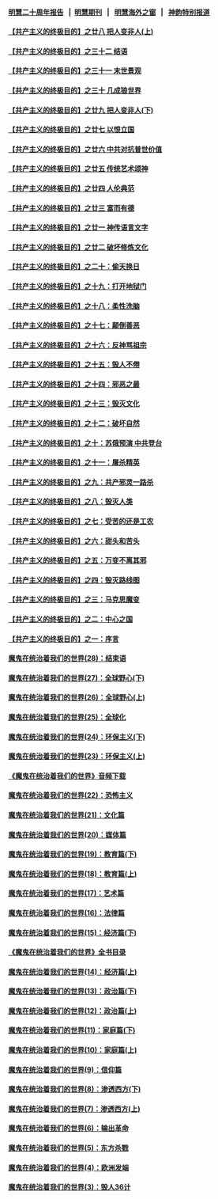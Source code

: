 #### [明慧二十周年报告](https://github.com/gfw-breaker/mh-reports/blob/master/README.md?t=07211021) &nbsp;&nbsp;|&nbsp;&nbsp;[明慧期刊](https://github.com/gfw-breaker/mh-qikan) &nbsp;&nbsp;|&nbsp;&nbsp; [明慧海外之窗](https://github.com/gfw-breaker/mh-news/blob/master/README.md?t=07211021) &nbsp;&nbsp;|&nbsp;&nbsp; [神韵特别报道](https://github.com/gfw-breaker/mh-news/blob/master/shenyun.md?t=07211021) 

#### [【共产主义的终极目的】之廿八 把人变非人(上)](../pages/nsc422/n11340492.md?t=07211021) 

#### [【共产主义的终极目的】之三十二 结语](../pages/nsc422/n11360535.md?t=07211021) 

#### [【共产主义的终极目的】之三十一 末世景观](../pages/nsc422/n11351129.md?t=07211021) 

#### [【共产主义的终极目的】之三十 几成狼世界](../pages/nsc422/n11348280.md?t=07211021) 

#### [【共产主义的终极目的】之廿九 把人变非人(下)](../pages/nsc422/n11344140.md?t=07211021) 

#### [【共产主义的终极目的】之廿七 以恨立国](../pages/nsc422/n11336944.md?t=07211021) 

#### [【共产主义的终极目的】之廿六 中共对抗普世价值](../pages/nsc422/n11324785.md?t=07211021) 

#### [【共产主义的终极目的】之廿五 传统艺术颂神](../pages/nsc422/n11296396.md?t=07211021) 

#### [【共产主义的终极目的】之廿四 人伦典范](../pages/nsc422/n11296397.md?t=07211021) 

#### [【共产主义的终极目的】之廿三 富而有德](../pages/nsc422/n11283598.md?t=07211021) 

#### [【共产主义的终极目的】之廿一 神传语言文字](../pages/nsc422/n11263265.md?t=07211021) 

#### [【共产主义的终极目的】之廿二 破坏修炼文化](../pages/nsc422/n11245728.md?t=07211021) 

#### [【共产主义的终极目的】之二十：偷天换日](../pages/nsc422/n11238846.md?t=07211021) 

#### [【共产主义的终极目的】之十九：打开地狱门](../pages/nsc422/n11206376.md?t=07211021) 

#### [【共产主义的终极目的】之十八：柔性洗脑](../pages/nsc422/n11199994.md?t=07211021) 

#### [【共产主义的终极目的】之十七：颠倒善恶](../pages/nsc422/n11179782.md?t=07211021) 

#### [【共产主义的终极目的】之十六：反神骂祖宗](../pages/nsc422/n11166798.md?t=07211021) 

#### [【共产主义的终极目的】之十五：毁人不倦](../pages/nsc422/n11166792.md?t=07211021) 

#### [【共产主义的终极目的】之十四：邪恶之最](../pages/nsc422/n11150249.md?t=07211021) 

#### [【共产主义的终极目的】之十三：毁灭文化](../pages/nsc422/n11135227.md?t=07211021) 

#### [【共产主义的终极目的】之十二：破坏自然](../pages/nsc422/n11135214.md?t=07211021) 

#### [【共产主义的终极目的】之十：苏俄预演 中共登台](../pages/nsc422/n11118424.md?t=07211021) 

#### [【共产主义的终极目的】之十一：屠杀精英](../pages/nsc422/n11118442.md?t=07211021) 

#### [【共产主义的终极目的】之九：共产邪灵一路杀](../pages/nsc422/n11114139.md?t=07211021) 

#### [【共产主义的终极目的】之八：毁灭人类](../pages/nsc422/n11108503.md?t=07211021) 

#### [【共产主义的终极目的】之七：受苦的还是工农](../pages/nsc422/n11101809.md?t=07211021) 

#### [【共产主义的终极目的】之六：甜头和苦头](../pages/nsc422/n11096971.md?t=07211021) 

#### [【共产主义的终极目的】之五：万变不离其邪](../pages/nsc422/n11091285.md?t=07211021) 

#### [【共产主义的终极目的】之四：毁灭路线图](../pages/nsc422/n11086284.md?t=07211021) 

#### [【共产主义的终极目的】之三：马克思魔变](../pages/nsc422/n11061941.md?t=07211021) 

#### [【共产主义的终极目的】之二：中心之国](../pages/nsc422/n11047728.md?t=07211021) 

#### [【共产主义的终极目的】之一：序言](../pages/nsc422/n11086077.md?t=07211021) 

#### [魔鬼在统治着我们的世界(28)：结束语](../pages/nsc422/n10936246.md?t=07211021) 

#### [魔鬼在统治着我们的世界(27)：全球野心(下)](../pages/nsc422/n10928319.md?t=07211021) 

#### [魔鬼在统治着我们的世界(26)：全球野心(上)](../pages/nsc422/n10900318.md?t=07211021) 

#### [魔鬼在统治着我们的世界(25)：全球化](../pages/nsc422/n10788205.md?t=07211021) 

#### [魔鬼在统治着我们的世界(24)：环保主义(下)](../pages/nsc422/n10695307.md?t=07211021) 

#### [魔鬼在统治着我们的世界(23)：环保主义(上)](../pages/nsc422/n10688613.md?t=07211021) 

#### [《魔鬼在统治着我们的世界》音频下载](../pages/nsc422/n10635553.md?t=07211021) 

#### [魔鬼在统治着我们的世界(22)：恐怖主义](../pages/nsc422/n10614727.md?t=07211021) 

#### [魔鬼在统治着我们的世界(21)：文化篇](../pages/nsc422/n10597706.md?t=07211021) 

#### [魔鬼在统治着我们的世界(20)：媒体篇](../pages/nsc422/n10586579.md?t=07211021) 

#### [魔鬼在统治着我们的世界(19)：教育篇(下)](../pages/nsc422/n10564808.md?t=07211021) 

#### [魔鬼在统治着我们的世界(18)：教育篇(上)](../pages/nsc422/n10526970.md?t=07211021) 

#### [魔鬼在统治着我们的世界(17)：艺术篇](../pages/nsc422/n10499093.md?t=07211021) 

#### [魔鬼在统治着我们的世界(16)：法律篇](../pages/nsc422/n10485969.md?t=07211021) 

#### [魔鬼在统治着我们的世界(15)：经济篇(下)](../pages/nsc422/n10469975.md?t=07211021) 

#### [《魔鬼在统治着我们的世界》全书目录](../pages/nsc422/n10464261.md?t=07211021) 

#### [魔鬼在统治着我们的世界(14)：经济篇(上)](../pages/nsc422/n10457370.md?t=07211021) 

#### [魔鬼在统治着我们的世界(13)：政治篇(下)](../pages/nsc422/n10448270.md?t=07211021) 

#### [魔鬼在统治着我们的世界(12)：政治篇(上)](../pages/nsc422/n10444576.md?t=07211021) 

#### [魔鬼在统治着我们的世界(11)：家庭篇(下)](../pages/nsc422/n10440961.md?t=07211021) 

#### [魔鬼在统治着我们的世界(10)：家庭篇(上)](../pages/nsc422/n10435448.md?t=07211021) 

#### [魔鬼在统治着我们的世界(9)：信仰篇](../pages/nsc422/n10432159.md?t=07211021) 

#### [魔鬼在统治着我们的世界(8)：渗透西方(下)](../pages/nsc422/n10429603.md?t=07211021) 

#### [魔鬼在统治着我们的世界(7)：渗透西方(上)](../pages/nsc422/n10426013.md?t=07211021) 

#### [魔鬼在统治着我们的世界(6)：输出革命](../pages/nsc422/n10421536.md?t=07211021) 

#### [魔鬼在统治着我们的世界(5)：东方杀戮](../pages/nsc422/n10417707.md?t=07211021) 

#### [魔鬼在统治着我们的世界(4)：欧洲发端](../pages/nsc422/n10414890.md?t=07211021) 

#### [魔鬼在统治着我们的世界(3)：毁人36计](../pages/nsc422/n10411583.md?t=07211021) 

